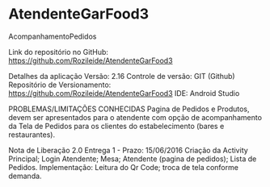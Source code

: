 # AtendenteGarFood3
AcompanhamentoPedidos


Link do repositório no GitHub: https://github.com/Rozileide/AtendenteGarFood3

Detalhes da aplicação
Versão: 2.16
Controle de versão: GIT (Github)
Repositório de Versionamento: https://github.com/Rozileide/AtendenteGarFood3
IDE: Android Studio

PROBLEMAS/LIMITAÇÕES CONHECIDAS
Pagina de Pedidos e Produtos, devem ser apresentados para o atendente com opção de acompanhamento da Tela de Pedidos para os clientes do estabelecimento (bares e restaurantes).

Nota de Liberação 2.0
Entrega 1 - Prazo: 15/06/2016
Criação da Activity Principal; Login Atendente; Mesa; Atendente (pagina de pedidos); Lista de Pedidos. 
Implementação: Leitura do Qr Code; troca de tela conforme demanda.
